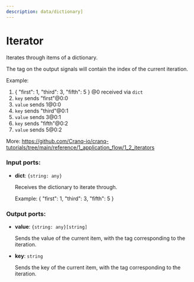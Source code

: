 ```yaml
---
description: data/dictionary]
---
```


# Iterator

Iterates through items of a dictionary.

The tag on the output signals will contain the index of the current iteration.

Example:
1. { "first": 1, "third": 3, "fifth": 5 } @0 received via `dict`
2. `key` sends  "first"@0:0
3. `value` sends  1@0:0
4. `key` sends  "third"@0:1
5. `value` sends  3@0:1
6. `key` sends  "fifth"@0:2
7. `value` sends  5@0:2

More:
https://github.com/Cranq-io/cranq-tutorials/tree/main/reference/1_application_flow/1_2_iterators

### Input ports:

* __dict__: `{string: any}`

    Receives the dictionary to iterate through.
    
    Example:
    { "first": 1, "third": 3, "fifth": 5 }

### Output ports:

* __value__: `{string: any}[string]`

    Sends the value of the current item, with the tag corresponding to the iteration.


* __key__: `string`

    Sends the key of the current item, with the tag corresponding to the iteration.

